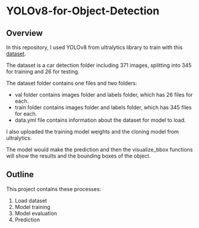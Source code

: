 # YOLOv8-for-Object-Detection

## Overview

In this repository, I used YOLOv8 from ultralytics library to train with this [dataset](https://drive.google.com/file/d/1sX9qmlPY1SXwboz9qOzjyLrkzCwYoT31/view).

The dataset is a car detection folder including 371 images, splitting into 345 for training and 26 for testing.

The dataset folder contains one files and two folders: 
- val folder contains images folder and labels folder, which has 26 files for each. 
- train folder contains images folder and labels folder, which has 345 files for each. 
- data.yml file contains information about the dataset for model to load.

I also uploaded the training model weights and the cloning model from ultralytics. 

The model would make the prediction and then the visualize_bbox functions will show the results and the bounding boxes of the object.

## Outline
This project contains these processes: 
1. Load dataset 
2. Model training 
3. Model evaluation 
4. Prediction